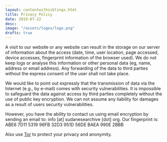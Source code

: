 ```yaml
---
layout: contentwithsiblings.html
title: Privacy Policy
date: 2019-07-22
desc:
image: "/assets/logos/logo.png"
drafts: true
---
```

A visit to our website or any website can result in the storage on our server of information about the access (date, time, user location, page accessed, device accesses, fingerprint information of the browser used). We do not keep logs or analyse this information or other personal data (eg, name, address or email address). Any forwarding of the data to third parties without the express consent of the user shall not take place.

We would like to point out expressly that the transmission of data via the Internet (e.g., by e-mail) comes with security vulnerabilities. It is impossible to safeguard the data against access by third parties completely without the use of public key encryption. We can not assume any liability for damages as a result of users security vulnerabilities.

However, you have the ability to contact us using email encryption by sending an email to: info [at] sudanesearchive [dot] org.
Our fingerprint is: ABE6 7D11 5319 96FB 32D3 951D 56DE BAEA 990E 2BBB

Also use [Tor](https://www.torproject.org/) to protect your privacy and anonymity.

